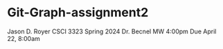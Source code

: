 # Git-Graph-assignment2
Jason D. Royer
CSCI 3323 Spring 2024
Dr. Becnel MW 4:00pm
Due April 22, 8:00am
